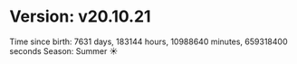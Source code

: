 # Version: v20.10.21
Time since birth: 7631 days, 183144 hours, 10988640 minutes, 659318400 seconds
Season: Summer ☀️
